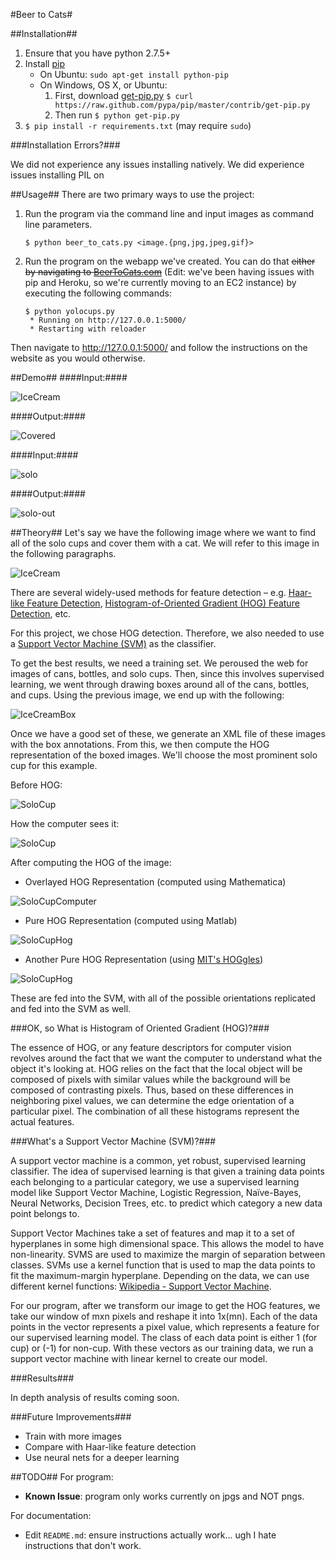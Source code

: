 #Beer to Cats#

##Installation##
1. Ensure that you have python 2.7.5+
2. Install [pip](http://www.pip-installer.org/en/latest/installing.html)
    - On Ubuntu: `sudo apt-get install python-pip`
    - On Windows, OS X, or Ubuntu: 
        1. First, download [get-pip.py](https://raw.github.com/pypa/pip/master/contrib/get-pip.py) `$ curl https://raw.github.com/pypa/pip/master/contrib/get-pip.py`
        2. Then run `$ python get-pip.py`
3. `$ pip install -r requirements.txt` (may require `sudo`)

###Installation Errors?###

We did not experience any issues installing natively. We did experience issues installing PIL on 

##Usage##
There are two primary ways to use the project:

1. Run the program via the command line and input images as command line parameters.
    ```
    $ python beer_to_cats.py <image.{png,jpg,jpeg,gif}>
    ```

2. Run the program on the webapp we've created. You can do that ~~either by navigating to [BeerToCats.com](http://www.BeerToCats.com)~~ (Edit: we've been having issues with pip and Heroku, so we're currently moving to an EC2 instance) by executing the following commands:
    ```
    $ python yolocups.py
     * Running on http://127.0.0.1:5000/
     * Restarting with reloader
    ```
Then navigate to http://127.0.0.1:5000/ and follow the instructions on the website as you would otherwise.

##Demo##
####Input:####

![IceCream](test/anat-ice-cream.jpg)

####Output:####

![Covered](test/anat-ice-cream-out.jpg)

####Input:####

![solo](example_pics/Cup.jpg)

####Output:####

![solo-out](uploads/test-Cup.jpg)

##Theory##
Let's say we have the following image where we want to find all of the solo cups and cover them with a cat. We will refer to this image in the following paragraphs.

![IceCream](test/anat-ice-cream.jpg)

There are several widely-used methods for feature detection – e.g. [Haar-like Feature Detection](https://www.cs.cmu.edu/~efros/courses/LBMV07/Papers/viola-cvpr-01.pdf), [Histogram-of-Oriented Gradient (HOG) Feature Detection](http://lear.inrialpes.fr/people/triggs/pubs/Dalal-cvpr05.pdf), etc.

For this project, we chose HOG detection. Therefore, we also needed to use a [Support Vector Machine (SVM)](http://en.wikipedia.org/wiki/Support_vector_machine) as the classifier.

To get the best results, we need a training set. We peroused the web for images of cans, bottles, and solo cups. Then, since this involves supervised learning, we went through drawing boxes around all of the cans, bottles, and cups. Using the previous image, we end up with the following:

![IceCreamBox](test/anat-ice-cream-annot.jpg)

Once we have a good set of these, we generate an XML file of these images with the box annotations. From this, we then compute the HOG representation of the boxed images. We'll choose the most prominent solo cup for this example.

Before HOG:

![SoloCup](test/solo.png)

How the computer sees it:

![SoloCup](test/solo-computer.jpg)

After computing the HOG of the image:

- Overlayed HOG Representation (computed using Mathematica)

![SoloCupComputer](test/solo-visible-gradient.png)

- Pure HOG Representation (computed using Matlab)

![SoloCupHog](test/solo-hog.png)

- Another Pure HOG Representation (using [MIT's HOGgles](http://web.mit.edu/vondrick/ihog/))

![SoloCupHog](test/solo-hog-mit.jpg)



These are fed into the SVM, with all of the possible orientations replicated and fed into the SVM as well.

###OK, so What is Histogram of Oriented Gradient (HOG)?###

The essence of HOG, or any feature descriptors for computer vision revolves around the fact that we want the computer to understand what the object it's looking at. HOG relies on the fact that the local object will be composed of pixels with similar values while the background will be composed of contrasting pixels. Thus, based on these differences in neighboring pixel values, we can determine the edge orientation of a particular pixel. The combination of all these histograms represent the actual features.

###What's a Support Vector Machine (SVM)?###

A support vector machine is a common, yet robust, supervised learning classifier. The idea of supervised learning is that given a training data points each belonging to a particular category, we use a supervised learning model like Support Vector Machine, Logistic Regression, Naïve-Bayes, Neural Networks, Decision Trees, etc. to predict which category a new data point belongs to.

Support Vector Machines take a set of features and map it to a set of hyperplanes in some high dimensional space. This allows the model to have non-linearity. SVMS are used to maximize the margin of separation between classes. SVMs use a kernel function that is used to map the data points to fit the maximum-margin hyperplane. Depending on the data, we can use different kernel functions: [Wikipedia - Support Vector Machine](http://en.wikipedia.org/wiki/Support_vector_machine).

For our program, after we transform our image to get the HOG features, we take our window of mxn pixels and reshape it into 1x(mn). Each of the data points in the vector represents a pixel value, which represents a feature for our supervised learning model. The class of each data point is either 1 (for cup) or (-1) for non-cup. With these vectors as our training data, we run a support vector machine with linear kernel to create our model.

###Results###

In depth analysis of results coming soon.

###Future Improvements###
- Train with more images
- Compare with Haar-like feature detection
- Use neural nets for a deeper learning

##TODO##
For program:
- **Known Issue**: program only works currently on jpgs and NOT pngs.

For documentation:
- Edit `README.md`: ensure instructions actually work... ugh I hate instructions that don't work.
